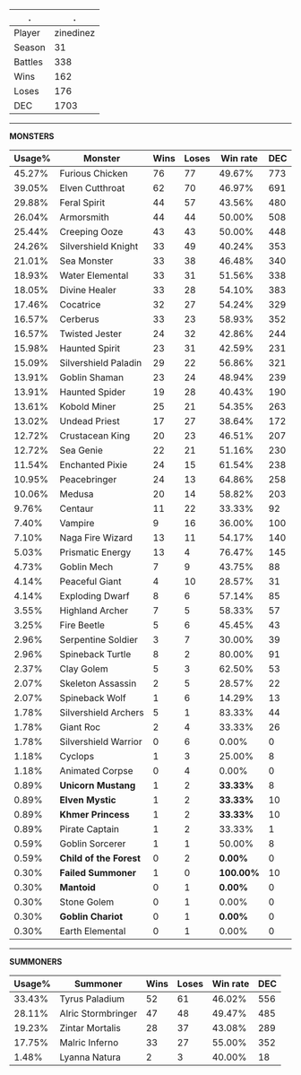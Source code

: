 .|.
|-|-
Player|zinedinez
Season|31
Battles|338
Wins|162
Loses|176
DEC|1703

---
**MONSTERS**

Usage%|Monster|Wins|Loses|Win rate|DEC|
-|-|-|-|-|-|
45.27%|Furious Chicken|76|77|49.67%|773|
39.05%|Elven Cutthroat|62|70|46.97%|691|
29.88%|Feral Spirit|44|57|43.56%|480|
26.04%|Armorsmith|44|44|50.00%|508|
25.44%|Creeping Ooze|43|43|50.00%|448|
24.26%|Silvershield Knight|33|49|40.24%|353|
21.01%|Sea Monster|33|38|46.48%|340|
18.93%|Water Elemental|33|31|51.56%|338|
18.05%|Divine Healer|33|28|54.10%|383|
17.46%|Cocatrice|32|27|54.24%|329|
16.57%|Cerberus|33|23|58.93%|352|
16.57%|Twisted Jester|24|32|42.86%|244|
15.98%|Haunted Spirit|23|31|42.59%|231|
15.09%|Silvershield Paladin|29|22|56.86%|321|
13.91%|Goblin Shaman|23|24|48.94%|239|
13.91%|Haunted Spider|19|28|40.43%|190|
13.61%|Kobold Miner|25|21|54.35%|263|
13.02%|Undead Priest|17|27|38.64%|172|
12.72%|Crustacean King|20|23|46.51%|207|
12.72%|Sea Genie|22|21|51.16%|230|
11.54%|Enchanted Pixie|24|15|61.54%|238|
10.95%|Peacebringer|24|13|64.86%|258|
10.06%|Medusa|20|14|58.82%|203|
9.76%|Centaur|11|22|33.33%|92|
7.40%|Vampire|9|16|36.00%|100|
7.10%|Naga Fire Wizard|13|11|54.17%|140|
5.03%|Prismatic Energy|13|4|76.47%|145|
4.73%|Goblin Mech|7|9|43.75%|88|
4.14%|Peaceful Giant|4|10|28.57%|31|
4.14%|Exploding Dwarf|8|6|57.14%|85|
3.55%|Highland Archer|7|5|58.33%|57|
3.25%|Fire Beetle|5|6|45.45%|43|
2.96%|Serpentine Soldier|3|7|30.00%|39|
2.96%|Spineback Turtle|8|2|80.00%|91|
2.37%|Clay Golem|5|3|62.50%|53|
2.07%|Skeleton Assassin|2|5|28.57%|22|
2.07%|Spineback Wolf|1|6|14.29%|13|
1.78%|Silvershield Archers|5|1|83.33%|44|
1.78%|Giant Roc|2|4|33.33%|26|
1.78%|Silvershield Warrior|0|6|0.00%|0|
1.18%|Cyclops|1|3|25.00%|8|
1.18%|Animated Corpse|0|4|0.00%|0|
0.89%|**Unicorn Mustang**|1|2|**33.33%**|8|
0.89%|**Elven Mystic**|1|2|**33.33%**|10|
0.89%|**Khmer Princess**|1|2|**33.33%**|10|
0.89%|Pirate Captain|1|2|33.33%|1|
0.59%|Goblin Sorcerer|1|1|50.00%|8|
0.59%|**Child of the Forest**|0|2|**0.00%**|0|
0.30%|**Failed Summoner**|1|0|**100.00%**|10|
0.30%|**Mantoid**|0|1|**0.00%**|0|
0.30%|Stone Golem|0|1|0.00%|0|
0.30%|**Goblin Chariot**|0|1|**0.00%**|0|
0.30%|Earth Elemental|0|1|0.00%|0|

---
**SUMMONERS**

Usage%|Summoner|Wins|Loses|Win rate|DEC|
-|-|-|-|-|-|
33.43%|Tyrus Paladium|52|61|46.02%|556|
28.11%|Alric Stormbringer|47|48|49.47%|485|
19.23%|Zintar Mortalis|28|37|43.08%|289|
17.75%|Malric Inferno|33|27|55.00%|352|
1.48%|Lyanna Natura|2|3|40.00%|18|
